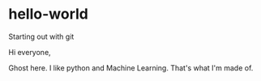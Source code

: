 # hello-world
Starting out with git

Hi everyone, 

Ghost here. I like python and Machine Learning. That's what I'm made of.
